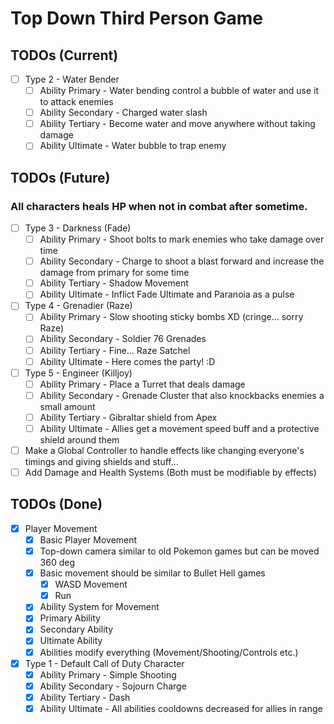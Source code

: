 # Top Down Third Person Game

## TODOs (Current)
- [ ]  Type 2 - Water Bender
    - [ ]  Ability Primary - Water bending control a bubble of water and use it to attack enemies
    - [ ]  Ability Secondary - Charged water slash
    - [ ]  Ability Tertiary - Become water and move anywhere without taking damage
    - [ ]  Ability Ultimate - Water bubble to trap enemy

## TODOs (Future)
### All characters heals HP when not in combat after sometime.
- [ ]  Type 3 - Darkness (Fade)
    - [ ]  Ability Primary - Shoot bolts to mark enemies who take damage over time
    - [ ]  Ability Secondary - Charge to shoot a blast forward and increase the damage from primary for some time
    - [ ]  Ability Tertiary - Shadow Movement
    - [ ]  Ability Ultimate - Inflict Fade Ultimate and Paranoia as a pulse
- [ ]  Type 4 - Grenadier (Raze)
    - [ ]  Ability Primary - Slow shooting sticky bombs XD (cringe... sorry Raze)
    - [ ]  Ability Secondary - Soldier 76 Grenades
    - [ ]  Ability Tertiary - Fine… Raze Satchel
    - [ ]  Ability Ultimate - Here comes the party! :D
- [ ]  Type 5 - Engineer (Killjoy)
    - [ ]  Ability Primary - Place a Turret that deals damage
    - [ ]  Ability Secondary - Grenade Cluster that also knockbacks enemies a small amount
    - [ ]  Ability Tertiary - Gibraltar shield from Apex
    - [ ]  Ability Ultimate - Allies get a movement speed buff and a protective shield around them
- [ ] Make a Global Controller to handle effects like changing everyone's timings and giving shields and stuff...
- [ ] Add Damage and Health Systems (Both must be modifiable by effects)

## TODOs (Done)
- [X] Player Movement
    - [X] Basic Player Movement
    - [X] Top-down camera similar to old Pokemon games but can be moved 360 deg
    - [X] Basic movement should be similar to Bullet Hell games
        - [X] WASD Movement
        - [X] Run
    - [X] Ability System for Movement
    - [X] Primary Ability
    - [X] Secondary Ability
    - [X] Ultimate Ability
    - [X] Abilities modify everything (Movement/Shooting/Controls etc.)

- [X]  Type 1 - Default Call of Duty Character
    - [X]  Ability Primary - Simple Shooting
    - [X]  Ability Secondary - Sojourn Charge
    - [X]  Ability Tertiary - Dash
    - [X]  Ability Ultimate - All abilities cooldowns decreased for allies in range
